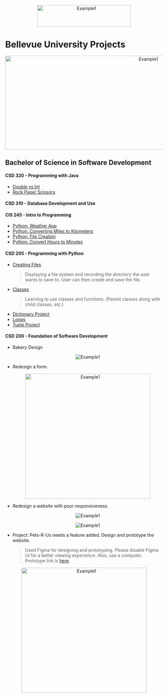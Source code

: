 <a href="https://ianspresney.com/">
  <p align="center">
    <img src="https://ianspresney.com/assets/img/portButton.svg" alt="Example1" width="300" height="70">
  </p>
</a>

# Bellevue University Projects
<p align="center"><img src="https://ianspresney.com/assets/img/BellevueMac2.svg" alt="Example1" width="900" height="300"></p>

## Bachelor of Science in Software Development
#### CSD 320 - Programming with Java
- [Double vs Int](https://github.com/ItsSpres/My_University_Projects_BU/blob/main/CSD320%20Java/DoubleVSInt/main.java)
- [Rock Paper Scissors](https://github.com/ItsSpres/My_University_Projects_BU/blob/main/CSD320%20Java/RockPaperScissors/RPS.java)
#### CSD 310 - Database Development and Use

#### CIS 245 - Intro to Programming
- [Python: Weather App](https://github.com/ItsSpres/Python-Weather-App)
- [Python: Converting Miles to Kilometers](https://github.com/ItsSpres/My_University_Projects_BU/blob/main/CIS245/ConvertMilesToKm/milesToKm.py)
- [Python: File Creation](https://github.com/ItsSpres/My_University_Projects_BU/blob/main/CIS245/FileCreation/main.py)
- [Python: Convert Hours to Minutes](https://github.com/ItsSpres/My_University_Projects_BU/tree/main/CIS245/HoursToMin)

#### CSD 205 - Programming with Python
- [Creating Files](https://github.com/ItsSpres/My_University_Projects_BU/blob/main/CSD205%20Python/FileApp/main.py)
  > Displaying a file system and recording the directory the user wants to save to. User can then create and save the file.
- [Classes](https://github.com/ItsSpres/My_University_Projects_BU/blob/main/CSD205%20Python/BankAccountProject/BankAccount.py)
  > Learning to use classes and functions. (Parent classes along with child classes, etc.)
- [Dictionary Project](https://github.com/ItsSpres/My_University_Projects_BU/blob/main/CSD205%20Python/DictionaryProject/ispresney-pythonDict.py)
- [Loops](https://github.com/ItsSpres/My_University_Projects_BU/blob/main/CSD205%20Python/WhileLoop/Loop.py)
- [Tuple Project](https://github.com/ItsSpres/My_University_Projects_BU/blob/main/CSD205%20Python/TupleProject/tuple.py)
#### CSD 200 - Foundation of Software Development
- Bakery Design
  <p align="center"><img src="https://ianspresney.com/assets/img/IMG_3224.png" alt="Example1" width="auto" height="auto"></p>

- Redesign a form.
  <p align="center"><img src="https://ianspresney.com/assets/img/Component%205.svg" alt="Example1" width="auto" height="400"></p>

- Redesign a website with poor responsiveness.
  <p align="center"><img src="https://ianspresney.com/assets/img/Component%203.svg" alt="Example1" width="auto" height="auto"></p>
  <p align="center"><img src="https://ianspresney.com/assets/img/Component%204.svg" alt="Example1" width="auto" height="auto"></p>

- Project: Pets-R-Us needs a feature added. Design and prototype the website.
  > Used Figma for designing and prototyping.  Please disable Figma UI for a better viewing experience. Also, use a computer.
  > Prototype link is [here](https://www.figma.com/file/E4oJW6XtbVFpFvx74rhAk5/Pets-R-Us-Prototype?type=design&node-id=0%3A1&mode=design&t=ht28qNmws7oOVpIZ-1).
 <p align="center"><img src="https://ianspresney.com/assets/img/CSD200Proj.png" alt="Example1" width="auto" height="400"></p>
